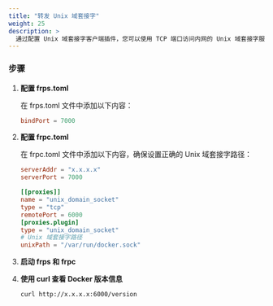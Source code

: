 ```yaml
---
title: "转发 Unix 域套接字"
weight: 25
description: >
  通过配置 Unix 域套接字客户端插件，您可以使用 TCP 端口访问内网的 Unix 域套接字服务，例如 Docker Daemon。
---
```


### 步骤

1. **配置 frps.toml**

   在 frps.toml 文件中添加以下内容：

    ```toml
    bindPort = 7000
    ```

2. **配置 frpc.toml**

   在 frpc.toml 文件中添加以下内容，确保设置正确的 Unix 域套接字路径：

    ```toml
    serverAddr = "x.x.x.x"
    serverPort = 7000

    [[proxies]]
    name = "unix_domain_socket"
    type = "tcp"
    remotePort = 6000
    [proxies.plugin]
    type = "unix_domain_socket"
    # Unix 域套接字路径
    unixPath = "/var/run/docker.sock"
    ```

3. **启动 frps 和 frpc**

4. **使用 curl 查看 Docker 版本信息**

   ```bash
   curl http://x.x.x.x:6000/version
   ```
